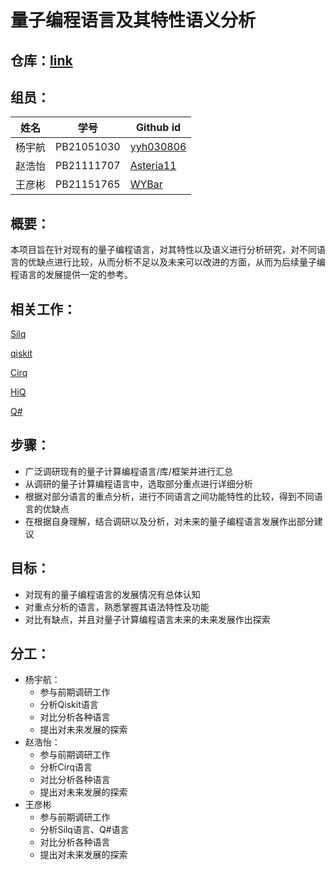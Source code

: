 # 量子编程语言及其特性语义分析
## 仓库：[link](https://github.com/yyh030806/2023Fall-CS-teamworks)
## 组员：

| 姓名   | 学号       | Github id                                  |
| ------ | ---------- | ------------------------------------------ |
| 杨宇航 | PB21051030 | [yyh030806](https://github.com/odeinjul)   |
| 赵浩怡 | PB21111707 | [ Asteria11](https://github.com/Asteria11) |
| 王彦彬 | PB21151765 | [WYBar](https://github.com/WYBar)          |

## 概要：

本项目旨在针对现有的量子编程语言，对其特性以及语义进行分析研究，对不同语言的优缺点进行比较，从而分析不足以及未来可以改进的方面，从而为后续量子编程语言的发展提供一定的参考。

## 相关工作：

[Silq](https://silq.ethz.ch)

[qiskit](https://www.ibm.com/quantum/qiskit)

[Cirq](https://github.com/quantumlib/Cirq)

[HiQ](https://hiq.huaweicloud.com/home)

[Q#]([https://hiq.huaweicloud.com/home](https://learn.microsoft.com/zh-cn/azure/quantum/user-guide/libraries/standard/))

## 步骤：

* 广泛调研现有的量子计算编程语言/库/框架并进行汇总
* 从调研的量子计算编程语言中，选取部分重点进行详细分析
* 根据对部分语言的重点分析，进行不同语言之间功能特性的比较，得到不同语言的优缺点
* 在根据自身理解，结合调研以及分析，对未来的量子编程语言发展作出部分建议

## 目标：

* 对现有的量子编程语言的发展情况有总体认知
* 对重点分析的语言，熟悉掌握其语法特性及功能
* 对比有缺点，并且对量子计算编程语言未来的未来发展作出探索

## 分工：

* 杨宇航：
  * 参与前期调研工作
  * 分析Qiskit语言
  * 对比分析各种语言
  * 提出对未来发展的探索
* 赵浩怡：
  * 参与前期调研工作
  * 分析Cirq语言
  * 对比分析各种语言
  * 提出对未来发展的探索
* 王彦彬
  * 参与前期调研工作
  * 分析Silq语言、Q#语言
  * 对比分析各种语言
  * 提出对未来发展的探索